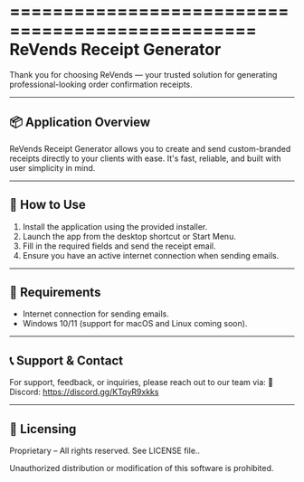 =================================================
               ReVends Receipt Generator
=================================================

Thank you for choosing ReVends — your trusted solution for generating professional-looking order confirmation receipts.

------------------------------------------------------------
📦 Application Overview
------------------------------------------------------------
ReVends Receipt Generator allows you to create and send custom-branded receipts directly to your clients with ease. It's fast, reliable, and built with user simplicity in mind.

------------------------------------------------------------
🚀 How to Use
------------------------------------------------------------
1. Install the application using the provided installer.
2. Launch the app from the desktop shortcut or Start Menu.
3. Fill in the required fields and send the receipt email.
4. Ensure you have an active internet connection when sending emails.

------------------------------------------------------------
📌 Requirements
------------------------------------------------------------
- Internet connection for sending emails.
- Windows 10/11 (support for macOS and Linux coming soon).

------------------------------------------------------------
📞 Support & Contact
------------------------------------------------------------
For support, feedback, or inquiries, please reach out to our team via:
🔗 Discord: https://discord.gg/KTqyR9xkks

------------------------------------------------------------
📄 Licensing
------------------------------------------------------------
Proprietary – All rights reserved. See LICENSE file..

Unauthorized distribution or modification of this software is prohibited.
